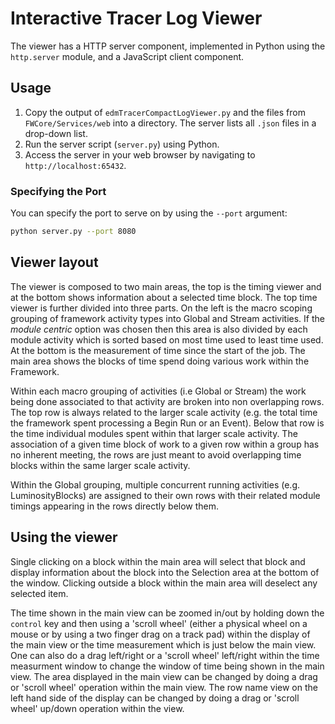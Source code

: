 # Interactive Tracer Log Viewer

The viewer has a HTTP server component, implemented in Python using the `http.server` module, and a JavaScript client component.

## Usage

1. Copy the output of `edmTracerCompactLogViewer.py` and the files from `FWCore/Services/web` into a directory. The server lists all `.json` files in a drop-down list.
2. Run the server script (`server.py`) using Python.
3. Access the server in your web browser by navigating to `http://localhost:65432`.

### Specifying the Port

You can specify the port to serve on by using the `--port` argument:

```sh
python server.py --port 8080
```

## Viewer layout
The viewer is composed to two main areas, the top is the timing viewer and at the bottom shows information about a selected time block. The top time viewer is further divided into three parts. On the left is the macro scoping grouping of framework activity types into Global and Stream activities. If the _module centric_ option was chosen then this area is also divided by each module activity which is sorted based on most time used to least time used. At the bottom is the measurement of time since the start of the job. The main area shows the blocks of time spend doing various work within the Framework.

Within each macro grouping of activities (i.e Global or Stream) the work being done associated to that activity are broken into non overlapping rows. The top row is always related to the larger scale activity (e.g. the total time the framework spent processing a Begin Run or an Event). Below that row is the time individual modules spent within that larger scale activity. The association of a given time block of work to a given row within a group has no inherent meeting, the rows are just meant to avoid overlapping time blocks within the same larger scale activity.

Within the Global grouping, multiple concurrent running activities (e.g. LuminosityBlocks) are assigned to their own rows with their related module timings appearing in the rows directly below them.

## Using the viewer
Single clicking on a block within the main area will select that block and display information about the block into the Selection area at the bottom of the window. Clicking outside a block within the main area will deselect any selected item.

The time shown in the main view can be zoomed in/out by holding down the `control` key and then using a 'scroll wheel' (either a physical wheel on a mouse or by using a two finger drag on a track pad) within the display of the main view or the time measurement which is just below the main view. One can also do a drag left/right or a 'scroll wheel' left/right within the time measurment window to change the window of time being shown in the main view.
The area displayed in the main view can be changed by doing a drag or 'scroll wheel' operation within the main view.
The row name view on the left hand side of the display can be changed by doing a drag or 'scroll wheel' up/down operation within the view.
